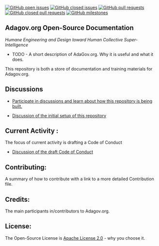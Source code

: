 [![GitHub open issues](https://img.shields.io/github/issues/adagovorg/documentation?style=flat-square)](https://github.com/adagovorg/documentation/issues)
[![GitHub closed issues](https://img.shields.io/github/issues-closed-raw/adagovorg/documentation?style=flat-square)](https://github.com/adagovorg/documentation/issues?q=is%3Aissue+is%3Aclosed)
[![GitHub pull requests](https://img.shields.io/github/issues-pr/adagovorg/documentation)](https://github.com/adagovorg/documentation/pulls)
[![GitHub closed pull requests](https://img.shields.io/github/issues-pr-closed/adagovorg/documentation)](https://github.com/adagovorg/documentation/pulls?q=is%3Apr+is%3Aclosed)
[![GitHub milestones](https://img.shields.io/github/milestones/open/adagovorg/documentation?style=flat-square)](https://github.com/adagovorg/documentation/milestones)


## Adagov.org Open-Source Documentation
*Humane Engineering and Design toward Human Collective Super-Intelligence*
- TODO - A short description of AdaGov.org. Why it is useful and what it does.

This repository is both a store of documentation and training materials for Adagov.org.

## Discussions

- [Participate in discussions and learn about how this repository is being built.](https://github.com/adagovorg/adagov-documentation/discussions)

- [Discussion of the initial setup of this repository](https://github.com/adagovorg/adagov-documentation/discussions/15)

## Current Activity :
The focus of current activity is drafting a Code of Conduct
- [Discussion of the draft Code of Conduct](https://github.com/adagovorg/adagov-documentation/discussions/19)

## Contributing: 
A summary of how to contribute with a link to a more detailed Contribution file.

## Credits: 
The main participants in/contributors to Adagov.org.

## License: 
The Open-Source License is [Apache License 2.0](https://github.com/stephen-rowan/adagov-documentation/blob/main/LICENSE.txt) - why you choose it.


